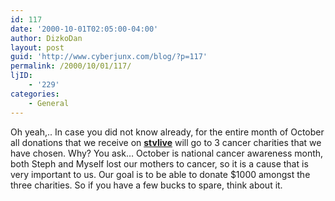 ```yaml
---
id: 117
date: '2000-10-01T02:05:00-04:00'
author: DizkoDan
layout: post
guid: 'http://www.cyberjunx.com/blog/?p=117'
permalink: /2000/10/01/117/
ljID:
    - '229'
categories:
    - General
---
```


Oh yeah,.. In case you did not know already, for the entire month of October all donations that we receive on **[stvlive](http://www.stvlive.com/)** will go to 3 cancer charities that we have chosen. Why? You ask… October is national cancer awareness month, both Steph and Myself lost our mothers to cancer, so it is a cause that is very important to us. Our goal is to be able to donate $1000 amongst the three charities. So if you have a few bucks to spare, think about it.